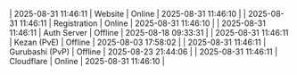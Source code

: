 | 2025-08-31 11:46:11 | Website | Online | 2025-08-31 11:46:10 |
| 2025-08-31 11:46:11 | Registration | Online | 2025-08-31 11:46:10 |
| 2025-08-31 11:46:11 | Auth Server | Offline | 2025-08-18 09:33:31 |
| 2025-08-31 11:46:11 | Kezan (PvE) | Offline | 2025-08-03 17:58:02 |
| 2025-08-31 11:46:11 | Gurubashi (PvP) | Offline | 2025-08-23 21:44:06 |
| 2025-08-31 11:46:11 | Cloudflare | Online | 2025-08-31 11:46:10 |
